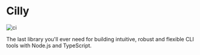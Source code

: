 # Cilly
![ci](https://github.com/cilly-cli/cilly/workflows/ci/badge.svg)

The last library you'll ever need for building intuitive, robust and flexible CLI tools with Node.js and TypeScript.
